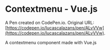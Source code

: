 # Contextmenu - Vue.js

A Pen created on CodePen.io. Original URL: [https://codepen.io/lucascalazans/pen/ALvVVw](https://codepen.io/lucascalazans/pen/ALvVVw).

A contextmenu component made with Vue.js
